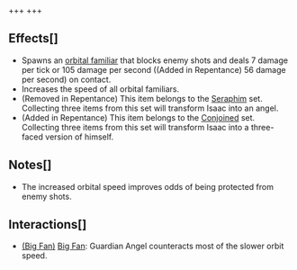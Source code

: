 +++
+++

Effects[]
---------


* Spawns an [orbital familiar](/wiki/Orbital_familiar "Orbital familiar") that blocks enemy shots and deals 7 damage per tick or 105 damage per second ((Added in Repentance) 56 damage per second) on contact.
* Increases the speed of all orbital familiars.
* (Removed in Repentance) This item belongs to the [Seraphim](/wiki/Seraphim_(Transformation) "Seraphim (Transformation)") set. Collecting three items from this set will transform Isaac into an angel.
* (Added in Repentance) This item belongs to the [Conjoined](/wiki/Conjoined "Conjoined") set. Collecting three items from this set will transform Isaac into a three-faced version of himself.


Notes[]
-------


* The increased orbital speed improves odds of being protected from enemy shots.


Interactions[]
--------------


* [(Big Fan)](/wiki/Big_Fan "Big Fan") [Big Fan](/wiki/Big_Fan "Big Fan"): Guardian Angel counteracts most of the slower orbit speed.


